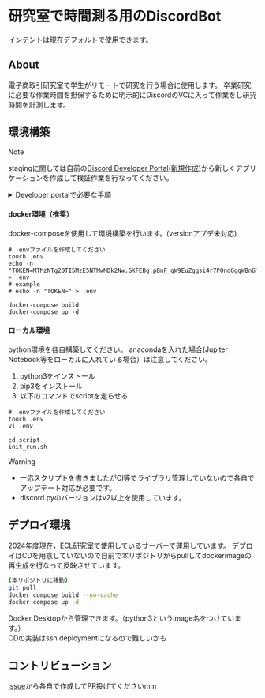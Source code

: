 # 研究室で時間測る用のDiscordBot
インテントは現在デフォルトで使用できます。
## About
電子商取引研究室で学生がリモートで研究を行う場合に使用します。
卒業研究に必要な作業時間を担保するために明示的にDiscordのVCに入って作業をし研究時間を計測します。

## 環境構築
> [!NOTE]
> stagingに関しては自前の[Discord Developer Portal(新規作成)](https://discord.com/developers/applications?new_application=true)から新しくアプリケーションを作成して検証作業を行なってください。
> <details>
>  <summary>Developer portalで必要な手順</summary>
>   1. Discord Developer PortalにDiscordアカウントでログイン/サインアップする
>   <img width="444" alt="スクリーンショット 2025-02-03 16 05 11" src="https://github.com/user-attachments/assets/c87cc6f5-4df6-4066-8297-d9d56e33db92" /><br>
>   2. [Discord Developer Portal(新規作成)](https://discord.com/developers/applications?new_application=true) からアプリケーションを新規作成する<br>
>   <img width="430" alt="スクリーンショット 2025-02-03 16 07 21" src="https://github.com/user-attachments/assets/84a66fac-dbd4-4ed5-ac02-3797514917bb" /><br>
>   3. Botに移動してBot情報を入力する。**BotのAPIを叩く際にTOKENが必要になるので必ず覚えておく**
>   <img width="1142" alt="スクリーンショット 2025-02-03 16 22 22" src="https://github.com/user-attachments/assets/3d06e11b-74cd-4c55-ba2f-77e4db5b1b6d" />
>
> </details>
#### docker環境（推奨）
docker-composeを使用して環境構築を行います。(versionアプデ未対応)
```shell
# .envファイルを作成してください
touch .env
echo -n "TOKEN=MTMzNTg2OTI5MzE5NTMwMDk2Nw.GKFEBg.pBnF_qW9EuZggsi4r7POndGggWBnGTfyaa0uzc" > .env
# example
# echo -n "TOKEN=" > .env

docker-compose build
docker-compose up -d
```
#### ローカル環境
python環境を各自構築してください。
anacondaを入れた場合(Jupiter Notebook等をローカルに入れている場合）は注意してください。

1. python3をインストール
2. pip3をインストール
3. 以下のコマンドでscriptを走らせる
```shell
# .envファイルを作成してください
touch .env
vi .env

cd script 
init_run.sh
```
> [!WARNING]
> - 一応スクリプトを書きましたがCI等でライブラリ管理していないので各自でアップデート対応が必要です。
> - discord.pyのバージョンはv2以上を使用しています。

## デプロイ環境
2024年度現在，ECL研究室で使用しているサーバーで運用しています。
デプロイはCDを用意していないので自前で本リポジトリからpullしてdockerimageの再生成を行なって反映させています。
```sh
(本リポジトリに移動)
git pull
docker compose build --no-cache
docker compose up -d
```
Docker Desktopから管理できます。（python3というimage名をつけています。）<br>
CDの実装はssh deploymentになるので難しいかも

## コントリビューション
[issue](https://github.com/kindai-ecl/discord-bot-commit-time/issues)から各自で作成してPR投げてくださいmm

